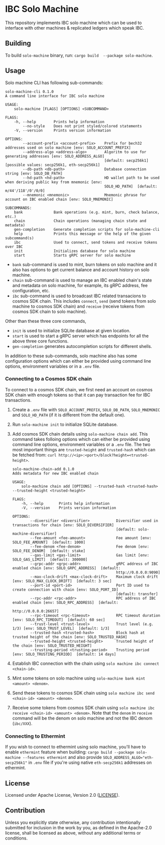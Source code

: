 # IBC Solo Machine

This repository implements IBC solo machine which can be used to interface with other machines & replicated ledgers
which speak IBC.

## Building

To build `solo-machine` binary, run: `cargo build  --package solo-machine`.

## Usage

Solo machine CLI has following sub-commands:

```
solo-machine-cli 0.1.0
A command line interface for IBC solo machine

USAGE:
    solo-machine [FLAGS] [OPTIONS] <SUBCOMMAND>

FLAGS:
    -h, --help        Prints help information
        --no-style    Does not print styled/colored statements
    -V, --version     Prints version information

OPTIONS:
        --account-prefix <account-prefix>    Prefix for bech32 addresses used on solo machine [env: SOLO_ACCOUNT_PREFIX]
        --address-algo <address-algo>        Algoritm to use for generating addresses [env: SOLO_ADDRESS_ALGO]
                                             [default: secp256k1]  [possible values: secp256k1, eth-secp256k1]
        --db-path <db-path>                  Database connection string [env: SOLO_DB_PATH]
        --hd-path <hd-path>                  HD wallet path to be used when deriving public key from mnemonic [env:
                                             SOLO_HD_PATH]  [default: m/44'/118'/0'/0/0]
        --mnemonic <mnemonic>                Mnemonic phrase for account on IBC enabled chain [env: SOLO_MNEMONIC]

SUBCOMMANDS:
    bank              Bank operations (e.g. mint, burn, check balance, etc.)
    chain             Chain operations (managing chain state and metadata)
    gen-completion    Generate completion scripts for solo-machine-cli
    help              Prints this message or the help of the given subcommand(s)
    ibc               Used to connect, send tokens and receive tokens over IBC
    init              Initializes database for solo machine
    start             Starts gRPC server for solo machine
```

- `bank` sub-command is used to mint, burn tokens on solo machine and it also has options to get current balance and
  account history on solo machine.
- `chain` sub-command is used to manage an IBC enabled chain's state and metadata on solo machine, for example, its
  gRPC address, fee configuration, etc.
- `ibc` sub-command is used to broadcast IBC related transacions to cosmos SDK chain. This includes `connect`, `send`
  (send tokens from solo machine to cosmos SDK chain) and `receive` (receive tokens from cosmos SDK chain to solo
  machine).

Other than these three core commands,

- `init` is used to initialize SQLite database at given location.
- `start` is used to start a gRPC server which has endpoints for all the above three core functions.
- `gen-completion` generates autocompletion scripts for different shells.

In addition to these sub-commands, solo machine also has some configuration options which can either be provided using
command line options, environment variables or in a `.env` file.

### Connecting to a Cosmos SDK chain

To connect to a cosmos SDK chain, we first need an account on cosmos SDK chain with enough tokens so that it can pay
transaction fee for IBC transactions.

1. Create a `.env` file with `SOLO_ACCOUNT_PREFIX`, `SOLO_DB_PATH`, `SOLO_MNEMONIC` and `SOLO_HD_PATH` (if it is
   different from the default one).
2. Run `solo-machine init` to initialize SQLite database.
3. Add cosmos SDK chain details using `solo-machine chain add`. This command takes folloing options which can either be
   provided using command line options, environment variables or a `.env` file. The two most important things are
   `trusted-height` and `trusted-hash` which can be fetched from:
   `curl http://<ip>:<port>/block?height=<trusted-height>`.

   ```
   solo-machine-chain-add 0.1.0
   Adds metadata for new IBC enabled chain
   
   USAGE:
       solo-machine chain add [OPTIONS] --trusted-hash <trusted-hash> --trusted-height <trusted-height>
   
   FLAGS:
       -h, --help       Prints help information
       -V, --version    Prints version information
   
   OPTIONS:
           --diversifier <diversifier>            Diversifier used in transactions for chain [env: SOLO_DIVERSIFIER]
                                                  [default: solo-machine-diversifier]
           --fee-amount <fee-amount>              Fee amount [env: SOLO_FEE_AMOUNT]  [default: 1000]
           --fee-denom <fee-denom>                Fee denom [env: SOLO_FEE_DENOM]  [default: stake]
           --gas-limit <gas-limit>                Gas limit [env: SOLO_GAS_LIMIT]  [default: 300000]
           --grpc-addr <grpc-addr>                gRPC address of IBC enabled chain [env: SOLO_GRPC_ADDRESS]  [default:
                                                  http://0.0.0.0:9090]
           --max-clock-drift <max-clock-drift>    Maximum clock drift [env: SOLO_MAX_CLOCK_DRIFT]  [default: 3 sec]
           --port-id <port-id>                    Port ID used to create connection with chain [env: SOLO_PORT_ID]
                                                  [default: transfer]
           --rpc-addr <rpc-addr>                  RPC address of IBC enabled chain [env: SOLO_RPC_ADDRESS]  [default:
                                                  http://0.0.0.0:26657]
           --rpc-timeout <rpc-timeout>            RPC timeout duration [env: SOLO_RPC_TIMEOUT]  [default: 60 sec]
           --trust-level <trust-level>            Trust level (e.g. 1/3) [env: SOLO_TRUST_LEVEL]  [default: 1/3]
           --trusted-hash <trusted-hash>          Block hash at trusted height of the chain [env: SOLO_TRUSTED_HASH]
           --trusted-height <trusted-height>      Trusted height of the chain [env: SOLO_TRUSTED_HEIGHT]
           --trusting-period <trusting-period>    Trusting period [env: SOLO_TRUSTING_PERIOD]  [default: 14 days]
   ```

4. Establish IBC connection with the chain using `solo machine ibc connect <chain-id>`.
5. Mint some tokens on solo machine using `solo-machine bank mint <amount> <denom>`.
6. Send these tokens to cosmos SDK chain using `solo machine ibc send <chain-id> <amount> <denom>`.
7. Receive some tokens from cosmos SDK chain using `solo machine ibc receive <chain-id> <amount> <denom>`. Note that the
   `denom` in `receive` command will be the denom on solo machine and not the IBC denom (`ibc/XXX`).

### Connecting to Ethermint

If you wish to connect to ethermint using solo machine, you'll have to enable `ethermint` feature when building:
`cargo build --package solo-machine --features ethermint` and also provide `SOLO_ADDRESS_ALGO="eth-secp256k1"` in `.env`
file if you're using native `eth-secp256k1` addresses on ethermint.

## License

Licensed under Apache License, Version 2.0 ([LICENSE](LICENSE)).

## Contribution

Unless you explicitly state otherwise, any contribution intentionally submitted for inclusion in the work by you, as
defined in the Apache-2.0 license, shall be licensed as above, without any additional terms or conditions.
